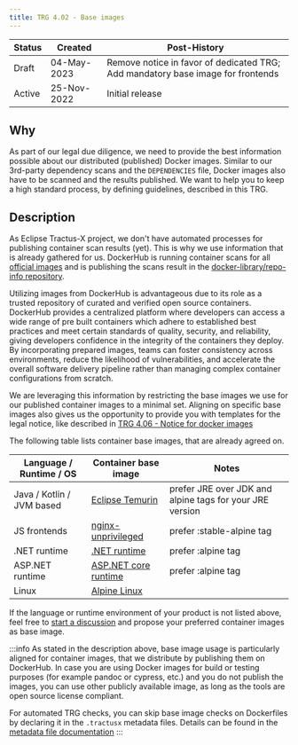 ```yaml
---
title: TRG 4.02 - Base images
---
```


| Status | Created     | Post-History                                                                    |
|--------|-------------|---------------------------------------------------------------------------------|
| Draft  | 04-May-2023 | Remove notice in favor of dedicated TRG; Add mandatory base image for frontends |
| Active | 25-Nov-2022 | Initial release                                                                 |

## Why

As part of our legal due diligence, we need to provide the best information possible about our distributed (published) Docker images.
Similar to our 3rd-party dependency scans and the `DEPENDENCIES` file, Docker images also have to be scanned and the results published.
We want to help you to keep a high standard process, by defining guidelines, described in this TRG.

## Description

As Eclipse Tractus-X project, we don't have automated processes for publishing container scan results (yet). This is why we use information that is already gathered for us.
DockerHub is running container scans for all [official images](https://docs.docker.com/trusted-content/official-images/)
and is publishing the scans result in the [docker-library/repo-info repository](https://github.com/docker-library/repo-info).

Utilizing images from DockerHub is advantageous due to its role as a trusted repository of curated and verified open source containers.
DockerHub provides a centralized platform where developers can access a wide range of pre built containers which adhere to established best practices and meet certain standards of quality, security, and reliability, giving developers confidence in the integrity of the containers they deploy. By incorporating prepared images, teams can foster consistency across environments, reduce the likelihood of vulnerabilities, and accelerate the overall software delivery pipeline rather than managing complex container configurations from scratch.

We are leveraging this information by restricting the base images we use for our published container images to a minimal set.
Aligning on specific base images also gives us the opportunity to provide you with templates for the legal notice,
like described in [TRG 4.06 -  Notice for docker images](./trg-4-06.md)

The following table lists container base images, that are already agreed on.

| Language / Runtime / OS   | Container base image                                                       | Notes                                                    |
|---------------------------|----------------------------------------------------------------------------|----------------------------------------------------------|
| Java / Kotlin / JVM based | [Eclipse Temurin](https://hub.docker.com/_/eclipse-temurin)                | prefer JRE over JDK and alpine tags for your JRE version |
| JS frontends              | [nginx-unprivileged](https://hub.docker.com/r/nginxinc/nginx-unprivileged) | prefer :stable-alpine tag                                |
| .NET runtime              | [.NET runtime](https://hub.docker.com/_/microsoft-dotnet-runtime)          | prefer :alpine tag                                       |
| ASP.NET runtime           | [ASP.NET core runtime](https://hub.docker.com/_/microsoft-dotnet-aspnet)   | prefer :alpine tag                                       |
| Linux                     | [Alpine Linux](https://hub.docker.com/_/alpine)                            |

If the language or runtime environment of your product is not listed above, feel free to [start a discussion](https://github.com/eclipse-tractusx/sig-infra/discussions)
and propose your preferred container images as base image.

:::info
As stated in the description above, base image usage is particularly aligned for container images, that we distribute by publishing them on DockerHub.
In case you are using Docker images for build or testing purposes (for example pandoc or cypress, etc.) and you do not publish the images,
you can use other publicly available image, as long as the tools are open source license compliant.

For automated TRG checks, you can skip base image checks on Dockerfiles by declaring it in the `.tractusx` metadata files.
Details can be found in the [metadata file documentation](https://github.com/eclipse-tractusx/tractusx-quality-checks/blob/main/docs/metadata_file.md)
:::
